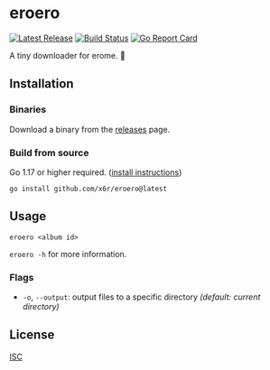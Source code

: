 # eroero

[![Latest Release](https://img.shields.io/github/release/x6r/eroero.svg)](https://github.com/x6r/eroero/releases)
[![Build Status](https://img.shields.io/github/workflow/status/x6r/eroero/build?logo=github)](https://github.com/x6r/eroero/actions)
[![Go Report Card](https://goreportcard.com/badge/github.com/x6r/eroero)](https://goreportcard.com/report/github.com/x6r/eroero)

A tiny downloader for erome. 💄

## Installation

### Binaries

Download a binary from the [releases](https://github.com/x6r/eroero/releases)
page.

### Build from source

Go 1.17 or higher required. ([install instructions](https://golang.org/doc/install.html))

    go install github.com/x6r/eroero@latest

## Usage

```
eroero <album id>
```

`eroero -h` for more information.

### Flags

- `-o`, `--output`: output files to a specific directory _(default: current directory)_

## License

[ISC](LICENSE)

